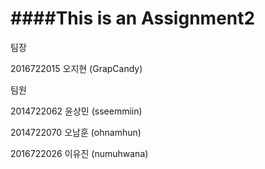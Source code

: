 ####This is an Assignment2
==========================
팀장

2016722015 오지현 (GrapCandy)

팀원

2014722062 윤상민 (sseemmiin)

2014722070 오남훈 (ohnamhun)

2016722026 이유진 (numuhwana)

